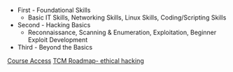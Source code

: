 - First - Foundational Skills
	- Basic IT Skills, Networking Skills, Linux Skills, Coding/Scripting Skills
- Second - Hacking Basics
	- Reconnaissance, Scanning & Enumeration, Exploitation, Beginner Exploit Development
- Third - Beyond the Basics

[Course Access](https://academy.tcm-sec.com)
[TCM Roadmap- ethical hacking](https://tcm-sec.com/so-you-want-to-be-a-hacker-2022-edition/)
